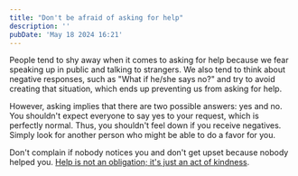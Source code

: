 ```yaml
---
title: "Don't be afraid of asking for help"
description: ''
pubDate: 'May 18 2024 16:21'
---
```


People tend to shy away when it comes to asking for help because we fear speaking up in public and talking to strangers. We also tend to think about negative responses, such as "What if he/she says no?" and try to avoid creating that situation, which ends up preventing us from asking for help.

However, asking implies that there are two possible answers: yes and no. You shouldn't expect everyone to say yes to your request, which is perfectly normal. Thus, you shouldn't feel down if you receive negatives. Simply look for another person who might be able to do a favor for you.

Don't complain if nobody notices you and don't get upset because nobody helped you. [Help is not an obligation; it's just an act of kindness](/notes/help_is_not_an_obligation_its_just_an_act_of_kindness).